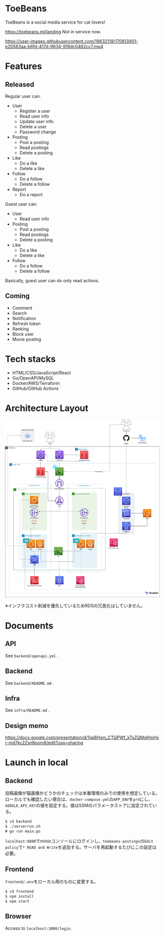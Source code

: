 # ToeBeans
ToeBeans is a social media service for cat lovers!

https://toebeans.ml/landing
Not in service now.

https://user-images.githubusercontent.com/19632119/170813901-e20583aa-b6fd-417d-9634-918dc0462cc7.mp4

# Features
## Released
Regular user can:

- User
  - Register a user
  - Read user info
  - Update user info
  - Delete a user
  - Password change
- Posting
  - Post a posting
  - Read postings
  - Delete a posting
- Like
  - Do a like
  - Delete a like
- Follow
  - Do a follow
  - Delete a follow
- Report
  - Do a report

Guest user can:

- User
  - Read user info
- Posting
  - Post a posting
  - Read postings
  - Delete a posting
- Like
  - Do a like
  - Delete a like
- Follow
  - Do a follow
  - Delete a follow

Basically, guest user can do only read actions.

## Coming
- Comment
- Search
- Notification
- Refresh token
- Ranking
- Block user
- Movie posting

# Tech stacks
- HTML/CSS/JavaScript/React
- Go/OpenAPI/MySQL
- Docker/AWS/Terraform
- GitHub/GitHub Actions

# Architecture Layout
![Architecture](material/ToeBeans%20Architecture.drawio.png)

※インフラコスト削減を優先しているためRDSの冗長化はしていません。

# Documents
## API
See `backend/openapi.yml` .

## Backend
See `backend/README.md` .

## Infra
See `infra/README.md` .

## Design memo
https://docs.google.com/presentation/d/1iqj8Hsm_CTQPWf_kTsZQMqlHoHxr-md7kc2Zsn8oom8/edit?usp=sharing

# Launch in local
## Backend
投稿画像が猫画像かどうかのチェックは本番環境のみでの使用を想定している。ローカルでも確認したい場合は、`docker-compose.yml`の`APP_ENV`を`prd`にし、`GOOGLE_API_KEY`の値を設定する。値はSSMのパラメータストアに設定されている。

```
$ cd backend
$ ./serverrun.sh
# go run main.go
```

`localhost:9000`でminioコンソールにログインし、`toebeans-postings`の`Edit policy`で`* READ and Write`を追加する。サーバを再起動するたびにこの設定は必要。

## Frontend
`frontend/.env`をローカル用のものに変更する。

```
$ cd frontend
$ npm install
$ npm start
```

## Browser
Access to `localhost:3000/login`.
